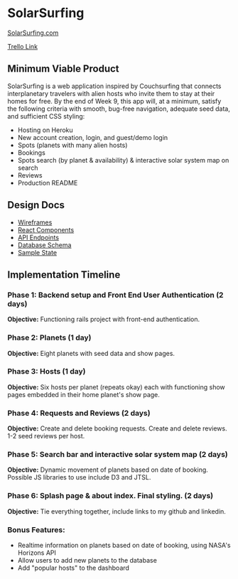 SolarSurfing
============

[SolarSurfing.com](https://www.couchsurfing.com)

[Trello Link](https://trello.com/b/zjB9JjRf/solarsurfing)

Minimum Viable Product
----------------------

SolarSurfing is a web application inspired by Couchsurfing that connects interplanetary travelers with alien hosts who invite them to stay at their homes for free. By the end of Week 9, this app will, at a minimum, satisfy the following criteria with smooth, bug-free navigation, adequate seed data, and sufficient CSS styling:

+ Hosting on Heroku
+ New account creation, login, and guest/demo login
+ Spots (planets with many alien hosts)
+ Bookings
+ Spots search (by planet & availability) & interactive solar system map on search
+ Reviews
+ Production README

Design Docs
-----------

+ [Wireframes](https://github.com/djfletcher/SolarSurfing/tree/master/docs/wireframes)
+ [React Components](https://github.com/djfletcher/SolarSurfing/blob/master/docs/component-hierarchy.md)
+ [API Endpoints](https://github.com/djfletcher/SolarSurfing/blob/master/docs/api-endpoints.md)
+ [Database Schema](https://github.com/djfletcher/SolarSurfing/blob/master/docs/schema.md)
+ [Sample State](https://github.com/djfletcher/SolarSurfing/blob/master/docs/sample-state.md)

Implementation Timeline
-----------------------

### Phase 1: Backend setup and Front End User Authentication (2 days)
**Objective:** Functioning rails project with front-end authentication.
### Phase 2: Planets (1 day)
**Objective:** Eight planets with seed data and show pages.
### Phase 3: Hosts (1 day)
**Objective:** Six hosts per planet (repeats okay) each with functioning show pages embedded in their home planet's show page.
### Phase 4: Requests and Reviews (2 days)
**Objective:** Create and delete booking requests. Create and delete reviews. 1-2 seed reviews per host.
### Phase 5: Search bar and interactive solar system map (2 days)
**Objective:** Dynamic movement of planets based on date of booking. Possible JS libraries to use include D3 and JTSL.
### Phase 6: Splash page & about index. Final styling. (2 days)
**Objective:** Tie everything together, include links to my github and linkedin.
### Bonus Features:
+ Realtime information on planets based on date of booking, using NASA's Horizons API
+ Allow users to add new planets to the database
+ Add "popular hosts" to the dashboard

